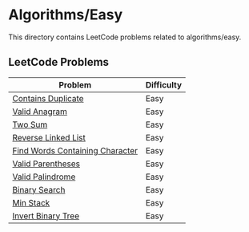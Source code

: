 # Algorithms/Easy

This directory contains LeetCode problems related to algorithms/easy.

## LeetCode Problems

| Problem | Difficulty |
|---------|------------|
| [Contains Duplicate](https://leetcode.com/problems/contains-duplicate/description/) | Easy | 
| [Valid Anagram](https://leetcode.com/problems/valid-anagram/description/) | Easy | 
| [Two Sum](https://leetcode.com/problems/two-sum/) | Easy | 
| [Reverse Linked List](https://leetcode.com/problems/reverse-linked-list/) | Easy |
| [Find Words Containing Character](https://leetcode.com/problems/find-words-containing-character/description/?envType=daily-question) | Easy |
| [Valid Parentheses](https://leetcode.com/problems/valid-parentheses/description/) | Easy |
| [Valid Palindrome](https://leetcode.com/problems/valid-palindrome/) | Easy |
| [Binary Search](https://leetcode.com/problems/binary-search/) | Easy |
| [Min Stack](https://leetcode.com/problems/min-stack/) | Easy |
| [Invert Binary Tree](https://leetcode.com/problems/invert-binary-tree/description/) | Easy |